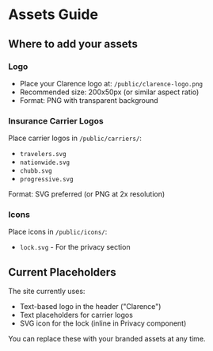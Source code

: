 # Assets Guide

## Where to add your assets

### Logo
- Place your Clarence logo at: `/public/clarence-logo.png`
- Recommended size: 200x50px (or similar aspect ratio)
- Format: PNG with transparent background

### Insurance Carrier Logos
Place carrier logos in `/public/carriers/`:
- `travelers.svg`
- `nationwide.svg`
- `chubb.svg`
- `progressive.svg`

Format: SVG preferred (or PNG at 2x resolution)

### Icons
Place icons in `/public/icons/`:
- `lock.svg` - For the privacy section

## Current Placeholders

The site currently uses:
- Text-based logo in the header ("Clarence")
- Text placeholders for carrier logos
- SVG icon for the lock (inline in Privacy component)

You can replace these with your branded assets at any time.

